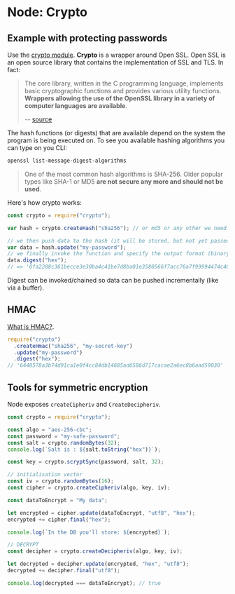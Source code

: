 # Node: Crypto

## Example with protecting passwords

Use the [crypto module](https://nodejs.org/en/knowledge/cryptography/how-to-use-crypto-module/).
**Crypto** is a wrapper around Open SSL. Open SSL is an open source library that contains the implementation of SSL and TLS. In fact:

> The core library, written in the C programming language, implements basic cryptographic functions and provides various utility functions. **Wrappers allowing the use of the OpenSSL library in a variety of computer languages are available**.
>
> -- [source](https://en.wikipedia.org/wiki/OpenSSL)

The hash functions (or digests) that are available depend on the system the program is being executed on. To see you available hashing algorithms you can type on you CLI:

```sh
openssl list-message-digest-algorithms
```

> One of the most common hash algorithms is SHA-256. Older popular types like SHA-1 or MD5 **are not secure any more and should not be used**.

Here's how crypto works:

```js
const crypto = require("crypto");

var hash = crypto.createHash("sha256"); // or md5 or any other we need

// we then push data to the hash (it will be stored, but not yet passed throught he function)
var data = hash.update("my-password");
// we finally invoke the function and specify the output format (binary/hex/base64)
data.digest("hex");
// => '6fa2288c361becce3e30ba4c41be7d8ba01e3580566f7acc76a7f99994474c46'
```

Digest can be invoked/chained so data can be pushed incrementally (like via a buffer).

## HMAC

[What is HMAC?](../security/cryptography.md#HMAC).

```js
require("crypto")
  .createHmac("sha256", "my-secret-key")
  .update("my-password")
  .digest("hex");
// '6448578a3b74d91ca1e0f4cc84db14685ad6586d717cacae2a6ec8b6aad59030'
```

## Tools for symmetric encryption

Node exposes `createCipheriv` and `CreateDecipheriv`.

```js
const crypto = require("crypto");

const algo = "aes-256-cbc";
const password = "my-safe-password";
const salt = crypto.randomBytes(32);
console.log(`Salt is : ${salt.toString("hex")}`);

const key = crypto.scryptSync(password, salt, 32);

// initialisation vector
const iv = crypto.randomBytes(16);
const cipher = crypto.createCipheriv(algo, key, iv);

const dataToEncrypt = "My data";

let encrypted = cipher.update(dataToEncrypt, "utf8", "hex");
encrypted += cipher.final("hex");

console.log(`In the DB you'll store: ${encrypted}`);

// DECRYPT
const decipher = crypto.createDecipheriv(algo, key, iv);

let decrypted = decipher.update(encrypted, "hex", "utf8");
decrypted += decipher.final("utf8");

console.log(decrypted === dataToEncrypt); // true
```
